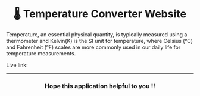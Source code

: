 <h1 align="center">🌡️ Temperature Converter Website</h1>
Temperature, an essential physical quantity, is typically measured using a thermometer and Kelvin(K) is the SI unit for temperature, where Celsius (°C) and Fahrenheit (°F) scales are more commonly used in our daily life for temperature measurements.

Live link:

---
<h3 align="center">Hope this application helpful to you !!</h3>
